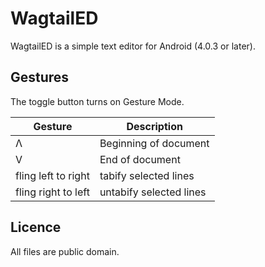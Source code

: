 WagtailED
=========

WagtailED is a simple text editor for Android (4.0.3 or later).

Gestures
--------
The toggle button turns on Gesture Mode.

| Gesture             | Description             |
| ------------------- | ----------------------- |
| Λ                  | Beginning of document   |
| V                   | End of document         |
| fling left to right | tabify selected lines   |
| fling right to left | untabify selected lines |



Licence
-------

All files are public domain.
